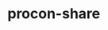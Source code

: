 # procon-share
<style>
 




It is shere repository<br>
初音ミクプログラミングコンテストの共有用リポジトリです<br>
<div id='img'><b>募集ポスター</b><br>
<img src='https://github.com/TUBUAN-39/procon-share/blob/main/procon-poster.png'></div>
